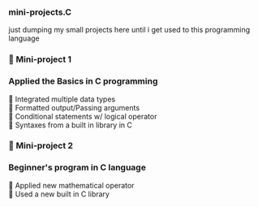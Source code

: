 ### mini-projects.C ###  
just dumping my small projects here until i get used to this programming language  

### 🌟 Mini-project 1 ###  

### Applied the Basics in C programming   
📌 Integrated multiple data types    
📌 Formatted output/Passing arguments  
📌 Conditional statements w/ logical operator  
📌 Syntaxes from a built in library in C  

### 🌟 Mini-project 2 ###  

### Beginner's program in C language   
📌 Applied new mathematical operator  
📌 Used a new built in C library
